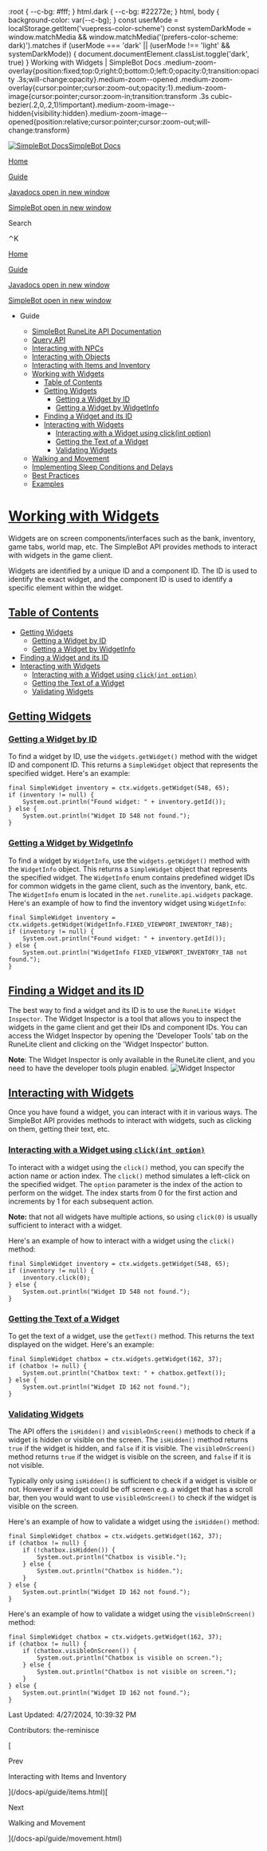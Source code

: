    :root { --c-bg: #fff; } html.dark { --c-bg: #22272e; } html, body { background-color: var(--c-bg); } const userMode = localStorage.getItem('vuepress-color-scheme') const systemDarkMode = window.matchMedia && window.matchMedia('(prefers-color-scheme: dark)').matches if (userMode === 'dark' || (userMode !== 'light' && systemDarkMode)) { document.documentElement.classList.toggle('dark', true) } Working with Widgets | SimpleBot Docs    .medium-zoom-overlay{position:fixed;top:0;right:0;bottom:0;left:0;opacity:0;transition:opacity .3s;will-change:opacity}.medium-zoom--opened .medium-zoom-overlay{cursor:pointer;cursor:zoom-out;opacity:1}.medium-zoom-image{cursor:pointer;cursor:zoom-in;transition:transform .3s cubic-bezier(.2,0,.2,1)!important}.medium-zoom-image--hidden{visibility:hidden}.medium-zoom-image--opened{position:relative;cursor:pointer;cursor:zoom-out;will-change:transform}

[![SimpleBot Docs](/docs-api/assets/sb-logo.png)SimpleBot Docs](/docs-api/)

[Home](/docs-api/)

[Guide](/docs-api/guide/)

[Javadocs open in new window](https://simplebot.org/docs/)

[SimpleBot open in new window](https://simplebot.org/)

Search

⌃K

[Home](/docs-api/)

[Guide](/docs-api/guide/)

[Javadocs open in new window](https://simplebot.org/docs/)

[SimpleBot open in new window](https://simplebot.org/)

*   Guide
    
    *   [SimpleBot RuneLite API Documentation](/docs-api/guide/)
    *   [Query API](/docs-api/guide/query.html)
    *   [Interacting with NPCs](/docs-api/guide/npcs.html)
    *   [Interacting with Objects](/docs-api/guide/objects.html)
    *   [Interacting with Items and Inventory](/docs-api/guide/items.html)
    *   [Working with Widgets](/docs-api/guide/widgets.html)
        *   [Table of Contents](#table-of-contents)
        *   [Getting Widgets](#getting-widgets)
            *   [Getting a Widget by ID](#getting-a-widget-by-id)
            *   [Getting a Widget by WidgetInfo](#getting-a-widget-by-widgetinfo)
        *   [Finding a Widget and its ID](#finding-a-widget-and-its-id)
        *   [Interacting with Widgets](#interacting-with-widgets)
            *   [Interacting with a Widget using click(int option)](#interacting-with-a-widget-using-click-int-option)
            *   [Getting the Text of a Widget](#getting-the-text-of-a-widget)
            *   [Validating Widgets](#validating-widgets)
    *   [Walking and Movement](/docs-api/guide/movement.html)
    *   [Implementing Sleep Conditions and Delays](/docs-api/guide/sleeps-delays.html)
    *   [Best Practices](/docs-api/guide/best-practices.html)
    *   [Examples](/docs-api/guide/examples.html)

[Working with Widgets](#working-with-widgets)
=============================================

Widgets are on screen components/interfaces such as the bank, inventory, game tabs, world map, etc. The SimpleBot API provides methods to interact with widgets in the game client.

Widgets are identified by a unique ID and a component ID. The ID is used to identify the exact widget, and the component ID is used to identify a specific element within the widget.

[Table of Contents](#table-of-contents)
---------------------------------------

*   [Getting Widgets](#getting-widgets)
    *   [Getting a Widget by ID](#getting-a-widget-by-id)
    *   [Getting a Widget by WidgetInfo](#getting-a-widget-by-widgetinfo)
*   [Finding a Widget and its ID](#finding-a-widget-and-its-id)
*   [Interacting with Widgets](#interacting-with-widgets)
    *   [Interacting with a Widget using `click(int option)`](#interacting-with-a-widget-using-click-int-option)
    *   [Getting the Text of a Widget](#getting-the-text-of-a-widget)
    *   [Validating Widgets](#validating-widgets)

[Getting Widgets](#getting-widgets)
-----------------------------------

### [Getting a Widget by ID](#getting-a-widget-by-id)

To find a widget by ID, use the `widgets.getWidget()` method with the widget ID and component ID. This returns a `SimpleWidget` object that represents the specified widget. Here's an example:

    final SimpleWidget inventory = ctx.widgets.getWidget(548, 65);
    if (inventory != null) {
        System.out.println("Found widget: " + inventory.getId());
    } else {
        System.out.println("Widget ID 548 not found.");
    }
    

### [Getting a Widget by WidgetInfo](#getting-a-widget-by-widgetinfo)

To find a widget by `WidgetInfo`, use the `widgets.getWidget()` method with the `WidgetInfo` object. This returns a `SimpleWidget` object that represents the specified widget. The `WidgetInfo` enum contains predefined widget IDs for common widgets in the game client, such as the inventory, bank, etc. The `WidgetInfo` enum is located in the `net.runelite.api.widgets` package. Here's an example of how to find the inventory widget using `WidgetInfo`:

    final SimpleWidget inventory = ctx.widgets.getWidget(WidgetInfo.FIXED_VIEWPORT_INVENTORY_TAB);
    if (inventory != null) {
        System.out.println("Found widget: " + inventory.getId());
    } else {
        System.out.println("WidgetInfo FIXED_VIEWPORT_INVENTORY_TAB not found.");
    }
    

[Finding a Widget and its ID](#finding-a-widget-and-its-id)
-----------------------------------------------------------

The best way to find a widget and its ID is to use the `RuneLite Widget Inspector`. The Widget Inspector is a tool that allows you to inspect the widgets in the game client and get their IDs and component IDs. You can access the Widget Inspector by opening the 'Developer Tools' tab on the RuneLite client and clicking on the 'Widget Inspector' button.

**Note**: The Widget Inspector is only available in the RuneLite client, and you need to have the developer tools plugin enabled. ![Widget Inspector](/docs-api/assets/widget-inspector.png)

[Interacting with Widgets](#interacting-with-widgets)
-----------------------------------------------------

Once you have found a widget, you can interact with it in various ways. The SimpleBot API provides methods to interact with widgets, such as clicking on them, getting their text, etc.

### [Interacting with a Widget using `click(int option)`](#interacting-with-a-widget-using-click-int-option)

To interact with a widget using the `click()` method, you can specify the action name or action index. The `click()` method simulates a left-click on the specified widget. The `option` parameter is the index of the action to perform on the widget. The index starts from 0 for the first action and increments by 1 for each subsequent action.

**Note:** that not all widgets have multiple actions, so using `click(0)` is usually sufficient to interact with a widget.

Here's an example of how to interact with a widget using the `click()` method:

    final SimpleWidget inventory = ctx.widgets.getWidget(548, 65);
    if (inventory != null) {
        inventory.click(0);
    } else {
        System.out.println("Widget ID 548 not found.");
    }
    

### [Getting the Text of a Widget](#getting-the-text-of-a-widget)

To get the text of a widget, use the `getText()` method. This returns the text displayed on the widget. Here's an example:

    final SimpleWidget chatbox = ctx.widgets.getWidget(162, 37);
    if (chatbox != null) {
        System.out.println("Chatbox text: " + chatbox.getText());
    } else {
        System.out.println("Widget ID 162 not found.");
    }
    

### [Validating Widgets](#validating-widgets)

The API offers the `isHidden()` and `visibleOnScreen()` methods to check if a widget is hidden or visible on the screen. The `isHidden()` method returns `true` if the widget is hidden, and `false` if it is visible. The `visibleOnScreen()` method returns `true` if the widget is visible on the screen, and `false` if it is not visible.

Typically only using `isHidden()` is sufficient to check if a widget is visible or not. However if a widget could be off screen e.g. a widget that has a scroll bar, then you would want to use `visibleOnScreen()` to check if the widget is visible on the screen.

Here's an example of how to validate a widget using the `isHidden()` method:

    final SimpleWidget chatbox = ctx.widgets.getWidget(162, 37);
    if (chatbox != null) {
        if (!chatbox.isHidden()) {
            System.out.println("Chatbox is visible.");
        } else {
            System.out.println("Chatbox is hidden.");
        }
    } else {
        System.out.println("Widget ID 162 not found.");
    }
    

Here's an example of how to validate a widget using the `visibleOnScreen()` method:

    final SimpleWidget chatbox = ctx.widgets.getWidget(162, 37);
    if (chatbox != null) {
        if (chatbox.visibleOnScreen()) {
            System.out.println("Chatbox is visible on screen.");
        } else {
            System.out.println("Chatbox is not visible on screen.");
        }
    } else {
        System.out.println("Widget ID 162 not found.");
    }
    

Last Updated: 4/27/2024, 10:39:32 PM

Contributors: the-reminisce

[

Prev

Interacting with Items and Inventory

](/docs-api/guide/items.html)[

Next

Walking and Movement

](/docs-api/guide/movement.html)